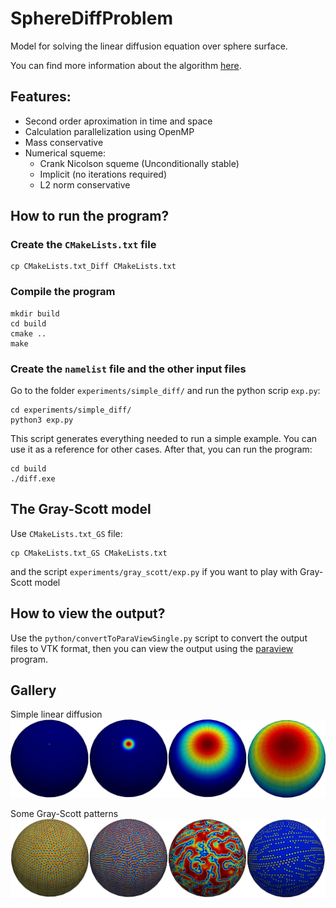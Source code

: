 # SphereDiffProblem

Model for solving the linear diffusion equation over sphere surface.

You can find more information about the algorithm [here](https://www.sciencedirect.com/science/article/abs/pii/S0168927419300431).

## Features:
- Second order aproximation in time and space    
- Calculation parallelization using OpenMP
- Mass conservative
- Numerical squeme:
    - Crank Nicolson squeme (Unconditionally stable)
    - Implicit (no  iterations required)
    - L2 norm conservative


## How to run the program? 

### Create the `CMakeLists.txt` file 

    cp CMakeLists.txt_Diff CMakeLists.txt

### Compile the program

    mkdir build 
    cd build 
    cmake .. 
    make 

### Create the `namelist` file and the other input files

Go to the folder  `experiments/simple_diff/` and run the python scrip `exp.py`:
    
    cd experiments/simple_diff/
    python3 exp.py 

This script generates everything needed to run a simple example. You can use it as a reference for other cases. After that, you can run the program:
    
    cd build 
    ./diff.exe

## The Gray-Scott model
Use `CMakeLists.txt_GS` file:
    
    cp CMakeLists.txt_GS CMakeLists.txt 

and the script `experiments/gray_scott/exp.py` if you want to play with Gray-Scott model


## How to view the output?

Use the `python/convertToParaViewSingle.py` script to convert the output files to VTK format, then you can view the output using the [paraview](https://www.paraview.org/) program.


## Gallery

Simple linear diffusion 
![](./assets/diff.jpg)

Some Gray-Scott patterns
![](./assets/gs.jpg)